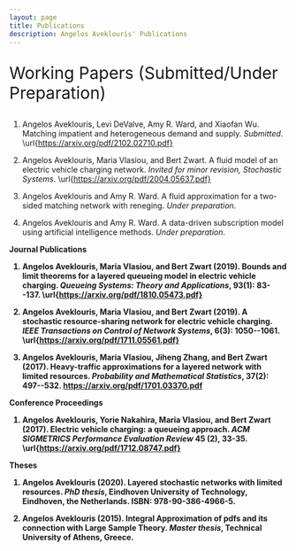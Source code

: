 ```yaml
---
layout: page
title: Publications
description: Angelos Aveklouris' Publications
---
```


<p style="font-size:30px">Working Papers (Submitted/Under Preparation)</p>

 1. Angelos Aveklouris, Levi DeValve,  Amy R. Ward, and Xiaofan Wu. Matching impatient and heterogeneous demand and supply.
   *Submitted*. \url{https://arxiv.org/pdf/2102.02710.pdf}

 2. Angelos Aveklouris, Maria Vlasiou, and Bert Zwart. A fluid model of an electric vehicle charging network. *Invited for minor revision, Stochastic Systems*. \url{https://arxiv.org/pdf/2004.05637.pdf}


 3. Angelos Aveklouris and Amy R. Ward. A fluid approximation for a two-sided matching network with reneging.
    *Under preparation*.

 4.  Angelos Aveklouris and Amy R. Ward.  A data-driven subscription model using artificial intelligence methods.
     *Under preparation*.

<b>Journal Publications 

 1. Angelos Aveklouris, Maria Vlasiou, and Bert Zwart (2019). Bounds and limit theorems for a layered queueing model in electric vehicle charging.
    *Queueing Systems: Theory and Applications*, 93(1): 83--137.
      \url{https://arxiv.org/pdf/1810.05473.pdf}
      
 2.  Angelos Aveklouris, Maria Vlasiou, and Bert Zwart (2019). A stochastic resource-sharing network for electric vehicle charging.
    *IEEE Transactions on Control of Network Systems*, 6(3): 1050--1061.
    \url{https://arxiv.org/pdf/1711.05561.pdf}

3. Angelos Aveklouris, Maria Vlasiou, Jiheng Zhang, and Bert Zwart (2017).  Heavy-traffic approximations for a layered network with limited resources. 
   *Probability and Mathematical Statistics*, 37(2): 497--532.  https://arxiv.org/pdf/1701.03370.pdf

<b>Conference Proceedings

1. Angelos Aveklouris, Yorie Nakahira, Maria Vlasiou, and Bert Zwart (2017). Electric vehicle charging: a queueing approach. 
   *ACM SIGMETRICS Performance Evaluation Review* 45 (2), 33-35.
\url{https://arxiv.org/pdf/1712.08747.pdf}

<b>Theses

   1. Angelos Aveklouris (2020). Layered stochastic networks with limited resources. *PhD thesis*, Eindhoven University of Technology, Eindhoven, the Netherlands. 
      ISBN: 978-90-386-4966-5.
  
  2. Angelos Aveklouris (2015). Integral Approximation of pdfs and its connection with Large Sample Theory. *Master thesis*, Technical University of Athens, Greece.
  


<!-- Note: this is how to write a comment in HTML. Everything in here won't show up on your webpage.-->

<!--
To increase the size of the title, use fewer # in front of the paper title.
To decrease the size of the title, use more #. 
To remove the italics, remove the * before and after the description
To remove the underline from the title, remove the <u> tags (<u> and </u>)
-->
